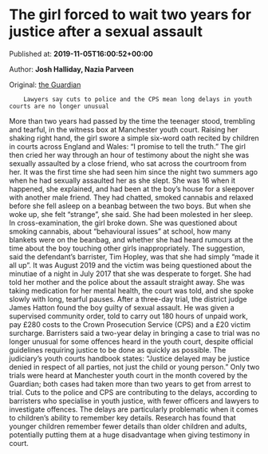 
# The girl forced to wait two years for justice after a sexual assault

Published at: **2019-11-05T16:00:52+00:00**

Author: **Josh Halliday, Nazia Parveen**

Original: [the Guardian](https://www.theguardian.com/society/2019/nov/05/girl-forced-wait-two-years-justice-sexual-assault)


        Lawyers say cuts to police and the CPS mean long delays in youth courts are no longer unusual
      
More than two years had passed by the time the teenager stood, trembling and tearful, in the witness box at Manchester youth court. Raising her shaking right hand, the girl swore a simple six-word oath recited by children in courts across England and Wales: “I promise to tell the truth.”
The girl then cried her way through an hour of testimony about the night she was sexually assaulted by a close friend, who sat across the courtroom from her. It was the first time she had seen him since the night two summers ago when he had sexually assaulted her as she slept.
She was 16 when it happened, she explained, and had been at the boy’s house for a sleepover with another male friend. They had chatted, smoked cannabis and relaxed before she fell asleep on a beanbag between the two boys. But when she woke up, she felt “strange”, she said. She had been molested in her sleep.
In cross-examination, the girl broke down. She was questioned about smoking cannabis, about “behavioural issues” at school, how many blankets were on the beanbag, and whether she had heard rumours at the time about the boy touching other girls inappropriately. The suggestion, said the defendant’s barrister, Tim Hopley, was that she had simply “made it all up”.
It was August 2019 and the victim was being questioned about the minutiae of a night in July 2017 that she was desperate to forget. She had told her mother and the police about the assault straight away. She was taking medication for her mental health, the court was told, and she spoke slowly with long, tearful pauses.
After a three-day trial, the district judge James Hatton found the boy guilty of sexual assault. He was given a supervised community order, told to carry out 180 hours of unpaid work, pay £280 costs to the Crown Prosecution Service (CPS) and a £20 victim surcharge.
Barristers said a two-year delay in bringing a case to trial was no longer unusual for some offences heard in the youth court, despite official guidelines requiring justice to be done as quickly as possible. The judiciary’s youth courts handbook states: “Justice delayed may be justice denied in respect of all parties, not just the child or young person.”
Only two trials were heard at Manchester youth court in the month covered by the Guardian; both cases had taken more than two years to get from arrest to trial. Cuts to the police and CPS are contributing to the delays, according to barristers who specialise in youth justice, with fewer officers and lawyers to investigate offences.
The delays are particularly problematic when it comes to children’s ability to remember key details. Research has found that younger children remember fewer details than older children and adults, potentially putting them at a huge disadvantage when giving testimony in court.
